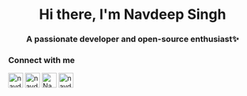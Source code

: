 <!--
**Navdeepsingh4298/Navdeepsingh4298** is a ✨ _special_ ✨ repository because its `README.md` (this file) appears on your GitHub profile.

Here are some ideas to get you started:

- 🔭 I’m currently working on ...
- 🌱 I’m currently learning ...
- 👯 I’m looking to collaborate on ...
- 🤔 I’m looking for help with ...
- 💬 Ask me about ...
- 📫 How to reach me: ...
- 😄 Pronouns: ...
- ⚡ Fun fact: ...
-->


<h1 align="center">Hi there, I'm Navdeep Singh</h1>
<h3 align="center">A passionate developer and open-source enthusiast✨</h3>

<h3>Connect with me</h3>
<p>
<!-- <a href="navdeepsingh4298@gmail.com" target="_blank"><img align="center" src="https://cdn.jsdelivr.net/npm/simple-icons@3.0.1/icons/letterboxd.svg" alt="navdeepsingh4298" height="30" width="30" /></a> -->
<a href="https://www.linkedin.com/in/navdeepsingh4298/" target="_blank"><img align="center" src="https://cdn.jsdelivr.net/npm/simple-icons@3.0.1/icons/linkedin.svg" alt="navdeepsingh4298" height="30" width="30" /></a>
<a href="https://instagram.com/navdeep_singh4298" target="_blank"><img align="center" src="https://cdn.jsdelivr.net/npm/simple-icons@3.0.1/icons/instagram.svg" alt="navdeep_singh4298" height="30" width="30" /></a>
<a href="https://www.hackerrank.com/Navdeepsingh4298" target="_blank"><img align="center" src="https://cdn.jsdelivr.net/npm/simple-icons@3.0.1/icons/hackerrank.svg" alt="Navdeepsingh4298" height="30" width="30" /></a>
<a href="https://www.hackerearth.com/@navdeep51" target="_blank"><img align="center" src="https://cdn.jsdelivr.net/npm/simple-icons@3.0.1/icons/hackerearth.svg" alt="navdeep51" height="30" width="30" /></a>

</p>
